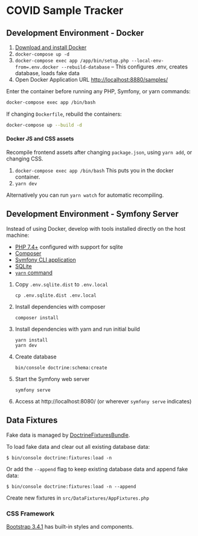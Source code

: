 # COVID Sample Tracker

## Development Environment - Docker

1. [Download and install Docker](https://www.docker.com/)
1. `docker-compose up -d`
1. `docker-compose exec app /app/bin/setup.php --local-env-from=.env.docker --rebuild-database` – This configures .env, creates database, loads fake data
1. Open Docker Application URL <http://localhost:8880/samples/>

Enter the container before running any PHP, Symfony, or yarn commands:

```bash
docker-compose exec app /bin/bash
``` 

If changing `Dockerfile`, rebuild the containers:

```bash
docker-compose up --build -d
```

#### Docker JS and CSS assets

Recompile frontend assets after changing `package.json`, using `yarn add`, or changing CSS.

1. `docker-compose exec app /bin/bash` This puts you in the docker container.
1. `yarn dev`

Alternatively you can run `yarn watch` for automatic recompiling.


## Development Environment - Symfony Server

Instead of using Docker, develop with tools installed directly on the host machine:

 * [PHP 7.4+](https://www.php.net/) configured with support for sqlite
 * [Composer](https://getcomposer.org/)
 * [Symfony CLI application](https://symfony.com/download)
 * [SQLite](https://www.sqlite.org/download.html)
 * [`yarn` command](https://yarnpkg.com/getting-started/install)

1. Copy `.env.sqlite.dist` to `.env.local`

    `cp .env.sqlite.dist .env.local`

2. Install dependencies with composer

    `composer install`
    
3. Install dependencies with yarn and run initial build

    ```
    yarn install
    yarn dev
    ```
    
4. Create database

	```
    bin/console doctrine:schema:create
    ```
   
5. Start the Symfony web server

    `symfony serve`
    
6. Access at http://localhost:8080/ (or wherever `symfony serve` indicates)

## Data Fixtures

Fake data is managed by [DoctrineFixturesBundle](https://symfony.com/doc/master/bundles/DoctrineFixturesBundle/index.html).

To load fake data and clear out all existing database data:

    $ bin/console doctrine:fixtures:load -n

Or add the `--append` flag to keep existing database data and append fake data:

    $ bin/console doctrine:fixtures:load -n --append

Create new fixtures in `src/DataFixtures/AppFixtures.php`

### CSS Framework

[Bootstrap 3.4.1](https://getbootstrap.com/docs/3.4/components/) has built-in styles and components.
